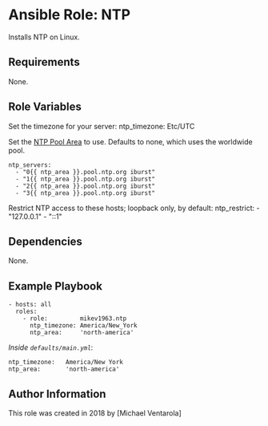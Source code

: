 # Ansible Role: NTP

Installs NTP on Linux.

## Requirements

None.

## Role Variables

Set the timezone for your server:
    ntp_timezone: Etc/UTC


Set the [NTP Pool Area](http://support.ntp.org/bin/view/Servers/NTPPoolServers) to use. Defaults to none, which uses the worldwide pool.

    ntp_servers:
      - "0{{ ntp_area }}.pool.ntp.org iburst"
      - "1{{ ntp_area }}.pool.ntp.org iburst"
      - "2{{ ntp_area }}.pool.ntp.org iburst"
      - "3{{ ntp_area }}.pool.ntp.org iburst"

Restrict NTP access to these hosts; loopback only, by default:
    ntp_restrict:
      - "127.0.0.1"
      - "::1"

## Dependencies

None.

## Example Playbook

    - hosts: all
      roles:
        - role:         mikev1963.ntp
          ntp_timezone: America/New_York
          ntp_area:     'north-america'

*Inside `defaults/main.yml`*:

    ntp_timezone:   America/New York
    ntp_area:       'north-america'


## Author Information

This role was created in 2018 by [Michael Ventarola]
